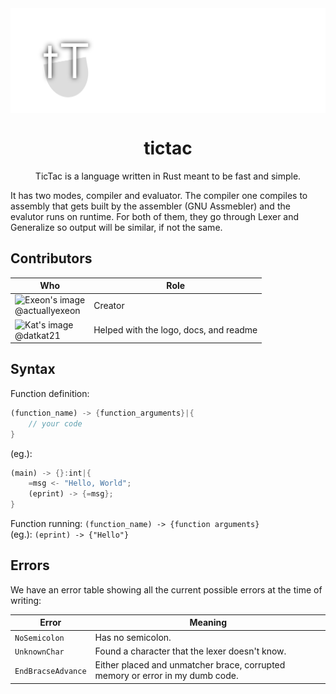 <img align="center" src="assets/logo-readme.png">

<h1 align="center">tictac</h1>

<p align="center">TicTac is a language written in Rust meant to be fast and simple.</p>

It has two modes, compiler and evaluator. The compiler one compiles to assembly that gets built by the assembler (GNU Assmebler) and the evalutor runs on runtime. For both of them, they go through Lexer and Generalize so output will be similar, if not the same.

## Contributors

| Who                                                                                                   | Role                                   |
| ----------------------------------------------------------------------------------------------------- | -------------------------------------- |
| ![Exeon's image](https://avatars.githubusercontent.com/u/46092609?s=70&v=4&size=64)<br>@actuallyexeon | Creator                                |
| ![Kat's image](https://avatars.githubusercontent.com/u/49850194?s=70&v=4&size=64)<br>@datkat21        | Helped with the logo, docs, and readme |

## Syntax

Function definition:

```rust
(function_name) -> {function_arguments}|{
    // your code
}
```

(eg.):

```rust
(main) -> {}:int|{
    =msg <- "Hello, World";
    (eprint) -> {=msg};
}
```

Function running: ``(function_name) -> {function arguments}`` <br>(eg.): ``(eprint) -> {"Hello"}``

## Errors

We have an error table showing all the current possible errors at the time of writing:

| Error              | Meaning                                                                       |
| ------------------ | ----------------------------------------------------------------------------- |
| `NoSemicolon`      | Has no semicolon.                                                             |
| `UnknownChar`      | Found a character that the lexer doesn't know.                                |
| `EndBracseAdvance` | Either placed and unmatcher brace, corrupted memory or error in my dumb code. |
